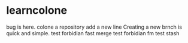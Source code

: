 # learncolone
bug is here. colone a repository
add a new line
Creating a new brnch is quick and simple.
test forbidian fast merge
test forbidian fm
test stash


